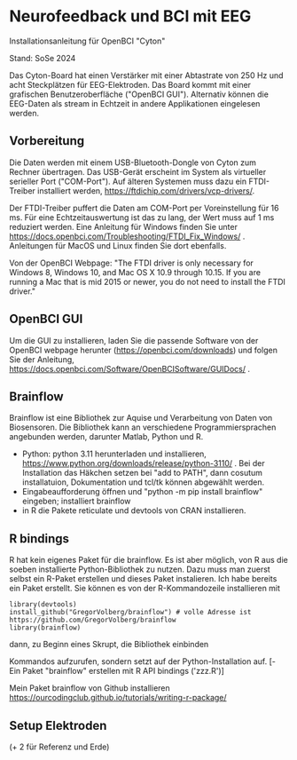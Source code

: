 # Neurofeedback und BCI mit EEG

Installationsanleitung für OpenBCI "Cyton"

Stand: SoSe 2024

Das Cyton-Board hat einen Verstärker mit einer Abtastrate von 250 Hz und acht Steckplätzen für EEG-Elektroden. Das Board kommt mit einer grafischen Benutzeroberfläche ("OpenBCI GUI"). Alternativ können die EEG-Daten als stream in Echtzeit in andere Applikationen eingelesen werden.

##  Vorbereitung

Die Daten werden mit einem USB-Bluetooth-Dongle von Cyton zum Rechner übertragen. Das USB-Gerät erscheint im System als virtueller serieller Port ("COM-Port"). Auf älteren Systemen muss dazu ein FTDI-Treiber installiert werden, https://ftdichip.com/drivers/vcp-drivers/. 

Der FTDI-Treiber puffert die Daten am COM-Port per Voreinstellung für 16 ms. Für eine Echtzeitauswertung ist das zu lang, der Wert muss auf 1 ms reduziert werden. Eine Anleitung für Windows finden Sie unter https://docs.openbci.com/Troubleshooting/FTDI_Fix_Windows/ . Anleitungen für MacOS und Linux finden Sie dort ebenfalls.

Von der OpenBCI Webpage: "The FTDI driver is only necessary for Windows 8, Windows 10, and Mac OS X 10.9 through 10.15. If you are running a Mac that is mid 2015 or newer, you do not need to install the FTDI driver."

## OpenBCI GUI
Um die GUI zu installieren, laden Sie die passende Software von der OpenBCI webpage herunter (https://openbci.com/downloads) und folgen Sie der Anleitung, https://docs.openbci.com/Software/OpenBCISoftware/GUIDocs/ .

## Brainflow
Brainflow ist eine Bibliothek zur Aquise und Verarbeitung von Daten von Biosensoren. Die Bibliothek kann an verschiedene Programmiersprachen angebunden werden, darunter Matlab, Python und R. 
- Python: python 3.11 herunterladen und installieren, https://www.python.org/downloads/release/python-3110/ . Bei der Installation das Häkchen setzen bei "add to PATH", dann cosutum installatuion,  Dokumentation und tcl/tk können abgewählt werden. 
- Eingabeaufforderung öffnen und "python -m pip install brainflow" eingeben; installiert brainflow
- in R die Pakete reticulate und devtools von CRAN installieren.

## R bindings
R hat kein eigenes Paket für die brainflow. Es ist aber möglich, von R aus die soeben installierte Python-Bibliothek zu nutzen. Dazu muss man zuerst selbst ein R-Paket erstellen und dieses Paket instalieren. Ich habe bereits ein Paket erstellt. Sie können es von der R-Kommandozeile installieren mit

    library(devtools)
    install_github("GregorVolberg/brainflow") # volle Adresse ist https://github.com/GregorVolberg/brainflow
    library(brainflow)
dann, zu Beginn eines Skrupt, die Bibliothek einbinden



Kommandos aufzurufen, sondern setzt auf der Python-Installation auf. 
[- Ein Paket "brainflow" erstellen mit R API bindings ('zzz.R')]

Mein Paket brainflow von Github installieren
https://ourcodingclub.github.io/tutorials/writing-r-package/


## Setup Elektroden
 (+ 2 für Referenz und Erde)
